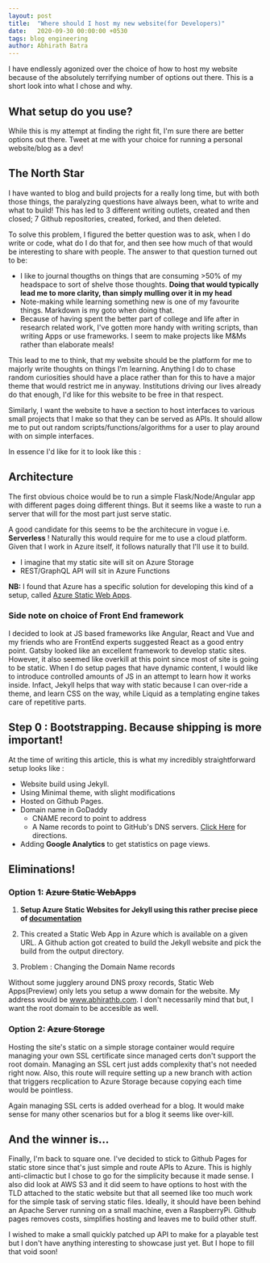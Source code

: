 ```yaml
---
layout: post
title:  "Where should I host my new website(for Developers)"
date:   2020-09-30 00:00:00 +0530
tags: blog engineering
author: Abhirath Batra
---
```


I have endlessly agonized over the choice of how to host my website because of the absolutely terrifying number of options out there. This is a short look into what I chose and why. 

## What setup do you use?
While this is my attempt at finding the right fit, I'm sure there are better options out there. Tweet at me with your choice for running a personal website/blog as a dev!

## The North Star

I have wanted to blog and build projects for a really long time, but with both those things, the paralyzing questions have always been, what to write and what to build! This has led to 3 different writing outlets, created and then closed; 7 Github repositories, created, forked, and then deleted. 

To solve this problem, I figured the better question was to ask, when I do write or code, what do I do that for, and then see how much of that would be interesting to share with people. The answer to that question turned out to be:

* I like to journal thougths on things that are consuming >50% of my headspace to sort of shelve those thoughts. **Doing that would typically lead me to more clarity, than simply mulling over it in my head**
* Note-making while learning something new is one of my favourite things. Markdown is my goto when doing that. 
* Because of having spent the better part of college and life after in research related work, I've gotten more handy with writing scripts, than writing Apps or use frameworks. I seem to make projects like M&Ms rather than elaborate meals!

This lead to me to think, that my website should be the platform for me to majorly write thoughts on things I'm learning. Anything I do to chase random curiosities should have a place rather than for this to have a major theme that would restrict me in anyway. Institutions driving our lives already do that enough, I'd like for this website to be free in that respect.

Similarly, I want the website to have a section to host interfaces to various small projects that I make so that they can be served as APIs. It should allow me to put out random scripts/functions/algorithms for a user to play around with on simple interfaces.

In essence I'd like for it to look like this : 

## Architecture

The first obvious choice would be to run a simple Flask/Node/Angular app with different pages doing different things. But it seems like a waste to run a server that will for the most part just serve static. 

A good candidate for this seems to be the architecure in vogue i.e.  **Serverless** ! Naturally this would require for me to use a cloud platform. Given that I work in Azure itself, it follows naturally that I'll use it to build. 

* I imagine that my static site will sit on Azure Storage
* REST/GraphQL API will sit in Azure Functions

**NB:** I found that Azure has a specific solution for developing this kind of a setup, called [Azure Static Web Apps](https://docs.microsoft.com/en-us/azure/static-web-apps/getting-started?tabs=vanilla-javascript).

### Side note on choice of Front End framework 

I decided to look at JS based frameworks like Angular, React and Vue and my friends who are FrontEnd experts suggested React as a good entry point. Gatsby looked like an excellent framework to develop static sites. However, it also seemed like overkill at this point since most of site is going to be static. When I do setup pages that have dynamic content, I would like to introduce controlled amounts of JS in an attempt to learn how it works inside. Infact, Jekyll helps that way with static because I can over-ride a theme, and learn CSS on the way, while Liquid as a templating engine takes care of repetitive parts. 

## Step 0 : Bootstrapping. Because shipping is more important!

At the time of writing this article, this is what my incredibly straightforward setup looks like : 

* Website build using Jekyll.
* Using Minimal theme, with slight modifications
* Hosted on Github Pages. 
* Domain name in GoDaddy
    * CNAME record to point to address
    * A Name records to point to GitHub's DNS servers. [Click Here](https://docs.github.com/en/free-pro-team@latest/github/working-with-github-pages/managing-a-custom-domain-for-your-github-pages-site#configuring-an-apex-domain) for directions.
* Adding **Google Analytics** to get statistics on page views.

## Eliminations!

### Option 1: ~~Azure Static WebApps~~

1. **Setup Azure Static Websites for Jekyll using this rather precise piece of [documentation](https://docs.microsoft.com/en-us/azure/static-web-apps/publish-jekyll)**

2. This created a Static Web App in Azure which is available on a given URL. A Github action got created to build the Jekyll website and pick the build from the output directory.

3. Problem : Changing the Domain Name records

Without some jugglery around DNS proxy records, Static Web Apps(Preview) only lets you setup a www domain for the website. My address would be www.abhirathb.com. I don't necessarily mind that but, I want the root domain to be accesible as well. 

### Option 2: ~~Azure Storage~~

Hosting the site's static on a simple storage container would require managing your own SSL certificate since managed certs don't support the root domain. Managing an SSL cert just adds complexity that's not needed right now. Also, this route will require setting up a new branch with action that triggers recplication to Azure Storage because copying each time would be pointless.

Again managing SSL certs is added overhead for a blog. It would make sense for many other scenarios but for a blog it seems like over-kill. 

## And the winner is...

Finally, I'm back to square one. I've decided to stick to Github Pages for static store since that's just simple and route APIs to Azure. This is highly anti-climactic but I chose to go for the simplicity because it made sense. I also did look at AWS S3 and it did seem to have options to host with the TLD attached to the static website but that all seemed like too much work for the simple task of serving static files. Ideally, it should have been behind an Apache Server running on a small machine, even a RaspberryPi. Github pages removes costs, simplifies hosting and leaves me to build other stuff.

I wished to make a small quickly patched up API to make for a playable test but I don't have anything interesting to showcase just yet. But I hope to fill that void soon!

